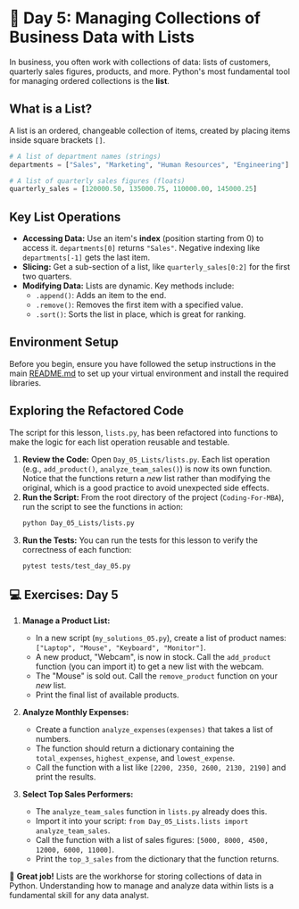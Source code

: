 # 📘 Day 5: Managing Collections of Business Data with Lists

In business, you often work with collections of data: lists of customers, quarterly sales figures, products, and more. Python's most fundamental tool for managing ordered collections is the **list**.

## What is a List?

A list is an ordered, changeable collection of items, created by placing items inside square brackets `[]`.

```python
# A list of department names (strings)
departments = ["Sales", "Marketing", "Human Resources", "Engineering"]

# A list of quarterly sales figures (floats)
quarterly_sales = [120000.50, 135000.75, 110000.00, 145000.25]
```

## Key List Operations

*   **Accessing Data:** Use an item's **index** (position starting from 0) to access it. `departments[0]` returns `"Sales"`. Negative indexing like `departments[-1]` gets the last item.
*   **Slicing:** Get a sub-section of a list, like `quarterly_sales[0:2]` for the first two quarters.
*   **Modifying Data:** Lists are dynamic. Key methods include:
    *   `.append()`: Adds an item to the end.
    *   `.remove()`: Removes the first item with a specified value.
    *   `.sort()`: Sorts the list in place, which is great for ranking.

## Environment Setup

Before you begin, ensure you have followed the setup instructions in the main [README.md](../../README.md) to set up your virtual environment and install the required libraries.

## Exploring the Refactored Code

The script for this lesson, `lists.py`, has been refactored into functions to make the logic for each list operation reusable and testable.

1.  **Review the Code:** Open `Day_05_Lists/lists.py`. Each list operation (e.g., `add_product()`, `analyze_team_sales()`) is now its own function. Notice that the functions return a *new* list rather than modifying the original, which is a good practice to avoid unexpected side effects.
2.  **Run the Script:** From the root directory of the project (`Coding-For-MBA`), run the script to see the functions in action:
    ```bash
    python Day_05_Lists/lists.py
    ```
3.  **Run the Tests:** You can run the tests for this lesson to verify the correctness of each function:
    ```bash
    pytest tests/test_day_05.py
    ```

## 💻 Exercises: Day 5

1.  **Manage a Product List:**
    *   In a new script (`my_solutions_05.py`), create a list of product names: `["Laptop", "Mouse", "Keyboard", "Monitor"]`.
    *   A new product, "Webcam", is now in stock. Call the `add_product` function (you can import it) to get a new list with the webcam.
    *   The "Mouse" is sold out. Call the `remove_product` function on your *new* list.
    *   Print the final list of available products.

2.  **Analyze Monthly Expenses:**
    *   Create a function `analyze_expenses(expenses)` that takes a list of numbers.
    *   The function should return a dictionary containing the `total_expenses`, `highest_expense`, and `lowest_expense`.
    *   Call the function with a list like `[2200, 2350, 2600, 2130, 2190]` and print the results.

3.  **Select Top Sales Performers:**
    *   The `analyze_team_sales` function in `lists.py` already does this.
    *   Import it into your script: `from Day_05_Lists.lists import analyze_team_sales`.
    *   Call the function with a list of sales figures: `[5000, 8000, 4500, 12000, 6000, 11000]`.
    *   Print the `top_3_sales` from the dictionary that the function returns.

🎉 **Great job!** Lists are the workhorse for storing collections of data in Python. Understanding how to manage and analyze data within lists is a fundamental skill for any data analyst.